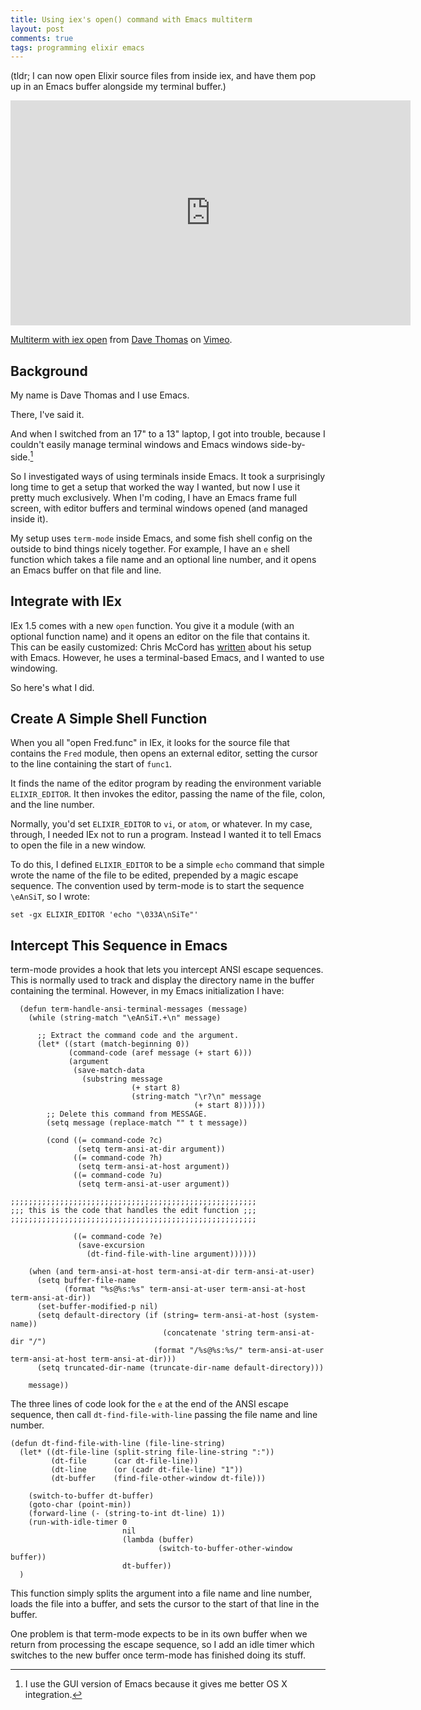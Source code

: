 ```yaml
---
title: Using iex's open() command with Emacs multiterm
layout: post
comments: true
tags: programming elixir emacs
---
```


(tldr; I can now open Elixir source files from inside iex, and have
them pop up in an Emacs buffer alongside my terminal buffer.)

<iframe
src="https://player.vimeo.com/video/233162999?title=0&byline=0&portrait=0"
width="640" height="360" frameborder="0" webkitallowfullscreen
mozallowfullscreen allowfullscreen>
</iframe>
<p>
<a href="https://vimeo.com/233162999">Multiterm with iex open</a>
from <a href="https://vimeo.com/user50998191">Dave Thomas</a> on 
<a href="https://vimeo.com">Vimeo</a>.
</p>

## Background

My name is Dave Thomas and I use Emacs.

There, I've said it.

And when I switched from an 17" to a 13" laptop, I got into trouble,
because I couldn't easily manage terminal windows and Emacs windows
side-by-side.[^fn1]

[^fn1]: I use the GUI version of Emacs because it gives me better OS X
    integration.
    
So I investigated ways of using terminals inside Emacs. It took a
surprisingly long time to get a setup that worked the way I wanted,
but now I use it pretty much exclusively. When I'm coding, I have an
Emacs frame full screen, with editor buffers and terminal windows
opened (and managed inside it).

My setup uses `term-mode` inside Emacs, and some fish shell config on
the outside to bind things nicely together. For example, I have an `e`
shell function which takes a file name and an optional line number,
and it opens an Emacs buffer on that file and line.

## Integrate with IEx

IEx 1.5 comes with a new `open` function. You give it a module (with
an optional function name) and it opens an editor on the file that
contains it. This can be easily customized: Chris McCord has
[written](https://dockyard.com/blog/2017/08/24/elixir-open-command-with-terminal-emacs)
about his setup with Emacs. However, he uses a terminal-based Emacs,
and I wanted to use windowing.

So here's what I did.

## Create A Simple Shell Function

When you all "open Fred.func" in IEx, it looks for the source file that
contains the `Fred` module, then opens an external editor, setting the
cursor to the line containing the start of `func1`.

It finds the name of the editor program by reading the environment
variable `ELIXIR_EDITOR`. It then invokes the editor, passing the name
of the file, colon, and the line number.

Normally, you'd set `ELIXIR_EDITOR` to `vi`, or `atom`, or whatever.
In my case, through, I needed IEx not to run a program. Instead I
wanted it to tell Emacs to open the file in a new window.

To do this, I defined `ELIXIR_EDITOR` to be a simple `echo` command
that simple wrote the name of the file to be edited,
prepended by a magic escape sequence. The convention
used by term-mode is to start the sequence `\eAnSiT`, so I wrote:

~~~
set -gx ELIXIR_EDITOR 'echo "\033A\nSiTe"'
~~~

## Intercept This Sequence in Emacs

term-mode provides a hook that lets you intercept ANSI escape
sequences. This is normally used to track and display the directory
name in the buffer containing the terminal. However, in my Emacs
initialization I have:

~~~ 
  (defun term-handle-ansi-terminal-messages (message)
    (while (string-match "\eAnSiT.+\n" message)

      ;; Extract the command code and the argument.
      (let* ((start (match-beginning 0))
             (command-code (aref message (+ start 6)))
             (argument
              (save-match-data
                (substring message
                           (+ start 8)
                           (string-match "\r?\n" message
                                         (+ start 8))))))
        ;; Delete this command from MESSAGE.
        (setq message (replace-match "" t t message))

        (cond ((= command-code ?c)
               (setq term-ansi-at-dir argument))
              ((= command-code ?h)
               (setq term-ansi-at-host argument))
              ((= command-code ?u)
               (setq term-ansi-at-user argument))

;;;;;;;;;;;;;;;;;;;;;;;;;;;;;;;;;;;;;;;;;;;;;;;;;;;;;;;
;;; this is the code that handles the edit function ;;;
;;;;;;;;;;;;;;;;;;;;;;;;;;;;;;;;;;;;;;;;;;;;;;;;;;;;;;;

              ((= command-code ?e)
               (save-excursion
                 (dt-find-file-with-line argument))))))
    
    (when (and term-ansi-at-host term-ansi-at-dir term-ansi-at-user)
      (setq buffer-file-name
            (format "%s@%s:%s" term-ansi-at-user term-ansi-at-host term-ansi-at-dir))
      (set-buffer-modified-p nil)
      (setq default-directory (if (string= term-ansi-at-host (system-name))
                                  (concatenate 'string term-ansi-at-dir "/")
                                (format "/%s@%s:%s/" term-ansi-at-user term-ansi-at-host term-ansi-at-dir)))
      (setq truncated-dir-name (truncate-dir-name default-directory)))
    
    message))
~~~

The three lines of code look for the `e` at the end of the ANSI escape
sequence, then call `dt-find-file-with-line` passing the file name and
line number.

~~~ 
(defun dt-find-file-with-line (file-line-string)
  (let* ((dt-file-line (split-string file-line-string ":"))
         (dt-file      (car dt-file-line))
         (dt-line      (or (cadr dt-file-line) "1"))
         (dt-buffer    (find-file-other-window dt-file)))

    (switch-to-buffer dt-buffer)
    (goto-char (point-min))
    (forward-line (- (string-to-int dt-line) 1))
    (run-with-idle-timer 0
                         nil
                         (lambda (buffer)
                                 (switch-to-buffer-other-window buffer))
                         dt-buffer))
  )
~~~

This function simply splits the argument into a file name and line
number, loads the file into a buffer, and sets the cursor to the start
of that line in the buffer.

One problem is that term-mode expects to be in its own buffer when we
return from processing the escape sequence, so I add an idle timer
which switches to the new buffer once term-mode has finished doing its
stuff.


